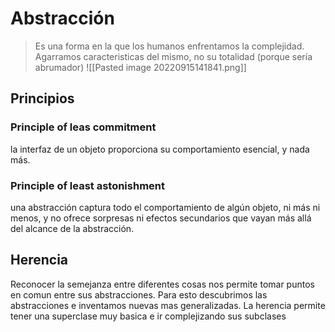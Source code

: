 # Abstracción
> Es una forma en la que los humanos enfrentamos la complejidad. Agarramos caracteristicas del mismo, no su totalidad (porque sería abrumador)
![[Pasted image 20220915141841.png]]

## Principios

### Principle of leas commitment
la interfaz de un objeto proporciona su comportamiento esencial, y nada más.

### Principle of least astonishment
una abstracción captura todo el comportamiento de algún objeto, ni más ni menos, y no ofrece sorpresas ni efectos secundarios que vayan más allá del alcance de la abstracción.

## Herencia
Reconocer la semejanza entre diferentes cosas nos permite tomar puntos en comun entre sus abstracciones. Para esto descubrimos las abstracciones e inventamos nuevas mas generalizadas. 
La herencia permite tener una superclase muy basica e ir complejizando sus subclases 